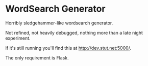 # WordSearch Generator

Horribly sledgehammer-like wordsearch generator.

Not refined, not heavily debugged, nothing more than a late night experiment.

If it's still running you'll find this at http://dev.stut.net:5000/.

The only requirement is Flask.

